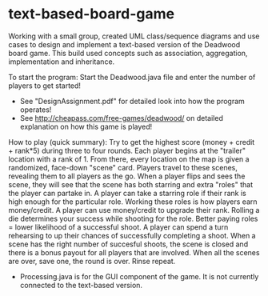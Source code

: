 # text-based-board-game
Working with a small group, created UML class/sequence diagrams and use cases to design and implement a text-based version of the Deadwood board game. This build used concepts such as association, aggregation, implementation and inheritance. 

To start the program: Start the Deadwood.java file and enter the number of players to get started!

* See "DesignAssignment.pdf" for detailed look into how the program operates!
* See http://cheapass.com/free-games/deadwood/ on detailed explanation on how this game is played!

How to play (quick summary): 
Try to get the highest score (money + credit + rank*5) during three to four rounds. Each player begins at the "trailer" location with a rank of 1. From there, every location on the map is given a randomized, face-down "scene" card. Players travel to these scenes, revealing them to all players as the go. When a player flips and sees the scene, they will see that the scene has both starring and extra "roles" that the player can partake in. A player can take a starring role if their rank is high enough for the particular role. Working these roles is how players earn money/credit. A player can use money/credit to upgrade their rank. Rolling a die determines your success while shooting for the role. Better paying roles = lower likelihood of a successful shoot. A player can spend a turn rehearsing to up their chances of successfully completing a shoot. When a scene has the right number of succesful shoots, the scene is closed and there is a bonus payout for all players that are involved. When all the scenes are over, save one, the round is over. Rinse repeat.





* Processing.java is for the GUI component of the game. It is not currently connected to the text-based version.

